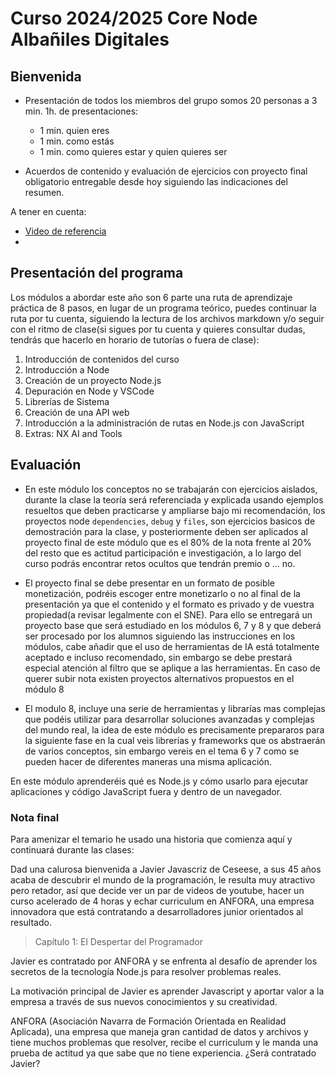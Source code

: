 # Curso 2024/2025 Core Node Albañiles Digitales

## Bienvenida

- Presentación de todos los miembros del grupo somos 20 personas a 3 min. 1h. de presentaciones:

  - 1 min. quien eres
  - 1 min. como estás
  - 1 min. como quieres estar y quien quieres ser

- Acuerdos de contenido y evaluación de ejercicios con proyecto final obligatorio entregable desde hoy siguiendo las indicaciones del resumen.

A tener en cuenta:

- [Video de referencia](https://www.youtube.com/watch?v=_Tu49Qi5-oc)
-

## Presentación del programa

Los módulos a abordar este año son 6 parte una ruta de aprendizaje práctica de 8 pasos, en lugar de un programa teórico, puedes continuar la ruta por tu cuenta, siguiendo la lectura de los archivos markdown y/o seguir con el ritmo de clase(si sigues por tu cuenta y quieres consultar dudas, tendrás que hacerlo en horario de tutorías o fuera de clase):

1. Introducción de contenidos del curso
1. Introducción a Node
1. Creación de un proyecto Node.js
1. Depuración en Node y VSCode
1. Librerías de Sistema
1. Creación de una API web
1. Introducción a la administración de rutas en Node.js con JavaScript
1. Extras: NX AI and Tools

## Evaluación

- En este módulo los conceptos no se trabajarán con ejercicios aislados, durante la clase la teoría será referenciada y explicada usando ejemplos resueltos que deben practicarse y ampliarse bajo mi recomendación, los proyectos node `dependencies`, `debug` y `files`, son ejercicios basicos de demostración para la clase, y posteriormente deben ser aplicados al proyecto final de este módulo que es el 80% de la nota frente al 20% del resto que es actitud participación e investigación, a lo largo del curso podrás encontrar retos ocultos que tendrán premio o ... no.

- El proyecto final se debe presentar en un formato de posible monetización, podréis escoger entre monetizarlo o no al final de la presentación ya que el contenido y el formato es privado y de vuestra propiedad(a revisar legalmente con el SNE). Para ello se entregará un proyecto base que será estudiado en los módulos 6, 7 y 8 y que deberá ser procesado por los alumnos siguiendo las instrucciones en los módulos, cabe añadir que el uso de herramientas de IA está totalmente aceptado e incluso recomendado, sin embargo se debe prestará especial atención al filtro que se aplique a las herramientas. En caso de querer subir nota existen proyectos alternativos propuestos en el módulo 8

- El modulo 8, incluye una serie de herramientas y librarías mas complejas que podéis utilizar para desarrollar soluciones avanzadas y complejas del mundo real, la idea de este módulo es precisamente prepararos para la siguiente fase en la cual veis librerías y frameworks que os abstraerán de varios conceptos, sin embargo vereis en el tema 6 y 7 como se pueden hacer de diferentes maneras una misma aplicación.

En este módulo aprenderéis qué es Node.js y cómo usarlo para ejecutar aplicaciones y código JavaScript fuera y dentro de un navegador.

### Nota final

Para amenizar el temario he usado una historia que comienza aquí y continuará durante las clases:

Dad una calurosa bienvenida a Javier Javascriz de Ceseese, a sus 45 años acaba de descubrir el mundo de la programación, le resulta muy atractivo pero retador, así que decide ver un par de videos de youtube, hacer un curso acelerado de 4 horas y echar curriculum en ANFORA, una empresa innovadora que está contratando a desarrolladores junior orientados al resultado.

> Capítulo 1: El Despertar del Programador

Javier es contratado por ANFORA y se enfrenta al desafío de aprender los secretos de la tecnología Node.js para resolver problemas reales.

La motivación principal de Javier es aprender Javascript y aportar valor a la empresa a través de sus nuevos conocimientos y su creatividad.

ANFORA (Asociación Navarra de Formación Orientada en Realidad Aplicada), una empresa que maneja gran cantidad de datos y archivos y tiene muchos problemas que resolver, recibe el curriculum y le manda una prueba de actitud ya que sabe que no tiene experiencia. ¿Será contratado Javier?
